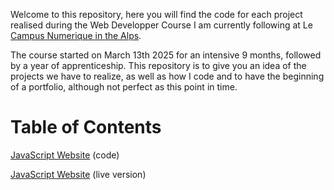Welcome to this repository, here you will find the code for each project realised during the Web Developper Course I am currently following at Le [Campus Numerique in the Alps](https://le-campus-numerique.fr/wp-content/uploads/2024/02/Programme-developpeur-avance.pdf). 

The course started on March 13th 2025 for an intensive 9 months, followed by a year of apprenticeship.
This repository is to give you an idea of the projects we have to realize, as well as how I code and to have the beginning of a portfolio, although not perfect as this point in time.

# Table of Contents

[JavaScript Website](https://github.com/nightandstars/Dev_Projects/tree/main/JS_Website) (code)

[JavaScript Website](https://nightandstars.github.io/Dev_Projects/JS_Website/Home/home.html) (live version)

